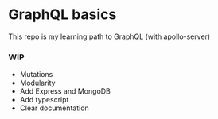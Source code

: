 # GraphQL basics

This repo is my learning path to GraphQL (with apollo-server)

### WIP

- Mutations
- Modularity
- Add Express and MongoDB
- Add typescript
- Clear documentation
